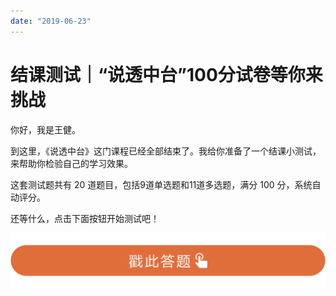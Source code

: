 ```yaml
---
date: "2019-06-23"
---  
```

      
# 结课测试｜“说透中台”100分试卷等你来挑战
你好，我是王健。

到这里，《说透中台》这门课程已经全部结束了。我给你准备了一个结课小测试，来帮助你检验自己的学习效果。

这套测试题共有 20 道题目，包括9道单选题和11道多选题，满分 100 分，系统自动评分。

还等什么，点击下面按钮开始测试吧！

[![](./httpsstatic001geekbangorgresourceimage28a428d1be62669b4f3cc01c36466bf811a4.png)](http://time.geekbang.org/quiz/intro?act_id=101&exam_id=214)

<!-- [[[read_end]]] -->